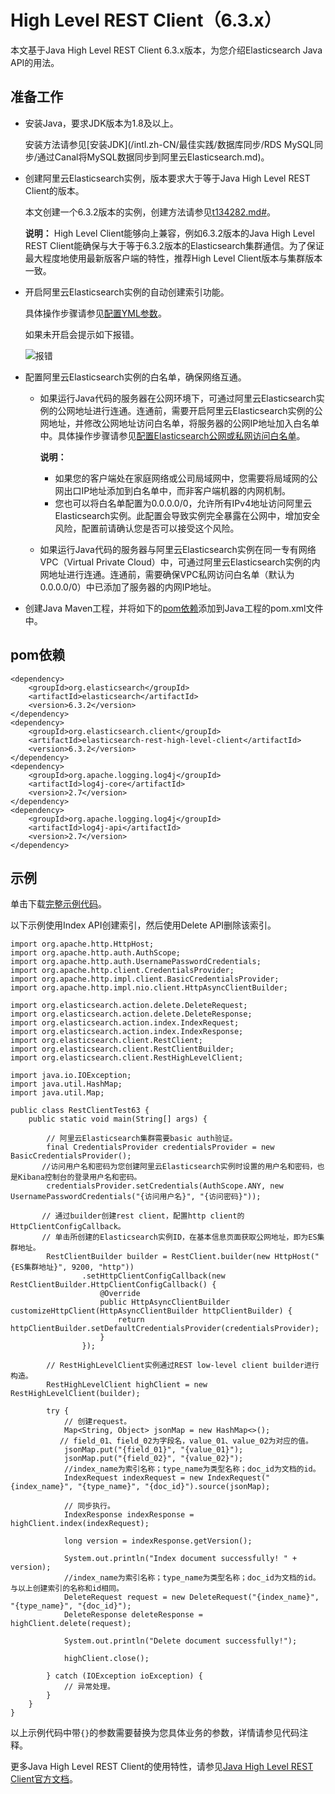 # High Level REST Client（6.3.x）

本文基于Java High Level REST Client 6.3.x版本，为您介绍Elasticsearch Java API的用法。

## 准备工作

-   安装Java，要求JDK版本为1.8及以上。

    安装方法请参见[安装JDK](/intl.zh-CN/最佳实践/数据库同步/RDS MySQL同步/通过Canal将MySQL数据同步到阿里云Elasticsearch.md)。

-   创建阿里云Elasticsearch实例，版本要求大于等于Java High Level REST Client的版本。

    本文创建一个6.3.2版本的实例，创建方法请参见[t134282.md\#](/intl.zh-CN/Elasticsearch/管理实例/创建阿里云Elasticsearch实例.md)。

    **说明：** High Level Client能够向上兼容，例如6.3.2版本的Java High Level REST Client能确保与大于等于6.3.2版本的Elasticsearch集群通信。为了保证最大程度地使用最新版客户端的特性，推荐High Level Client版本与集群版本一致。

-   开启阿里云Elasticsearch实例的自动创建索引功能。

    具体操作步骤请参见[配置YML参数](/intl.zh-CN/Elasticsearch/ES集群配置/配置YML参数.md)。

    如果未开启会提示如下报错。

    ![报错](https://static-aliyun-doc.oss-accelerate.aliyuncs.com/assets/img/zh-CN/8769559951/p97345.png)

-   配置阿里云Elasticsearch实例的白名单，确保网络互通。
    -   如果运行Java代码的服务器在公网环境下，可通过阿里云Elasticsearch实例的公网地址进行连通。连通前，需要开启阿里云Elasticsearch实例的公网地址，并修改公网地址访问白名单，将服务器的公网IP地址加入白名单中。具体操作步骤请参见[配置Elasticsearch公网或私网访问白名单](/intl.zh-CN/Elasticsearch/安全配置/配置ES公网或私网访问白名单.md)。

        **说明：**

        -   如果您的客户端处在家庭网络或公司局域网中，您需要将局域网的公网出口IP地址添加到白名单中，而非客户端机器的内网机制。
        -   您也可以将白名单配置为0.0.0.0/0，允许所有IPv4地址访问阿里云Elasticsearch实例。此配置会导致实例完全暴露在公网中，增加安全风险，配置前请确认您是否可以接受这个风险。
    -   如果运行Java代码的服务器与阿里云Elasticsearch实例在同一专有网络VPC（Virtual Private Cloud）中，可通过阿里云Elasticsearch实例的内网地址进行连通。连通前，需要确保VPC私网访问白名单（默认为0.0.0.0/0）中已添加了服务器的内网IP地址。
-   创建Java Maven工程，并将如下的[pom依赖](#section_flr_0uz_6lx)添加到Java工程的pom.xml文件中。

## pom依赖

```
<dependency>
    <groupId>org.elasticsearch</groupId>
    <artifactId>elasticsearch</artifactId>
    <version>6.3.2</version>
</dependency>
<dependency>
    <groupId>org.elasticsearch.client</groupId>
    <artifactId>elasticsearch-rest-high-level-client</artifactId>
    <version>6.3.2</version>
</dependency>
<dependency>
    <groupId>org.apache.logging.log4j</groupId>
    <artifactId>log4j-core</artifactId>
    <version>2.7</version>
</dependency>
<dependency>
    <groupId>org.apache.logging.log4j</groupId>
    <artifactId>log4j-api</artifactId>
    <version>2.7</version>
</dependency>
```

## 示例

单击下载[完整示例代码](https://docs-aliyun.cn-hangzhou.oss.aliyun-inc.com/assets/attach/33813/cn_zh/1593402288793/es6.3-demo.zip)。

以下示例使用Index API创建索引，然后使用Delete API删除该索引。

```
import org.apache.http.HttpHost;
import org.apache.http.auth.AuthScope;
import org.apache.http.auth.UsernamePasswordCredentials;
import org.apache.http.client.CredentialsProvider;
import org.apache.http.impl.client.BasicCredentialsProvider;
import org.apache.http.impl.nio.client.HttpAsyncClientBuilder;

import org.elasticsearch.action.delete.DeleteRequest;
import org.elasticsearch.action.delete.DeleteResponse;
import org.elasticsearch.action.index.IndexRequest;
import org.elasticsearch.action.index.IndexResponse;
import org.elasticsearch.client.RestClient;
import org.elasticsearch.client.RestClientBuilder;
import org.elasticsearch.client.RestHighLevelClient;

import java.io.IOException;
import java.util.HashMap;
import java.util.Map;

public class RestClientTest63 {
    public static void main(String[] args) {

        // 阿里云Elasticsearch集群需要basic auth验证。
        final CredentialsProvider credentialsProvider = new BasicCredentialsProvider();
       //访问用户名和密码为您创建阿里云Elasticsearch实例时设置的用户名和密码，也是Kibana控制台的登录用户名和密码。
        credentialsProvider.setCredentials(AuthScope.ANY, new UsernamePasswordCredentials("{访问用户名}", "{访问密码}"));

       // 通过builder创建rest client，配置http client的HttpClientConfigCallback。
       // 单击所创建的Elasticsearch实例ID，在基本信息页面获取公网地址，即为ES集群地址。
        RestClientBuilder builder = RestClient.builder(new HttpHost("{ES集群地址}", 9200, "http"))
                .setHttpClientConfigCallback(new RestClientBuilder.HttpClientConfigCallback() {
                    @Override
                    public HttpAsyncClientBuilder customizeHttpClient(HttpAsyncClientBuilder httpClientBuilder) {
                        return httpClientBuilder.setDefaultCredentialsProvider(credentialsProvider);
                    }
                });

        // RestHighLevelClient实例通过REST low-level client builder进行构造。
        RestHighLevelClient highClient = new RestHighLevelClient(builder);

        try {
            // 创建request。
            Map<String, Object> jsonMap = new HashMap<>();
           // field_01、field_02为字段名，value_01、value_02为对应的值。
            jsonMap.put("{field_01}", "{value_01}");
            jsonMap.put("{field_02}", "{value_02}");
            //index_name为索引名称；type_name为类型名称；doc_id为文档的id。       
            IndexRequest indexRequest = new IndexRequest("{index_name}", "{type_name}", "{doc_id}").source(jsonMap);

            // 同步执行。
            IndexResponse indexResponse = highClient.index(indexRequest);

            long version = indexResponse.getVersion();

            System.out.println("Index document successfully! " + version);
            //index_name为索引名称；type_name为类型名称；doc_id为文档的id。与以上创建索引的名称和id相同。
            DeleteRequest request = new DeleteRequest("{index_name}", "{type_name}", "{doc_id}");
            DeleteResponse deleteResponse = highClient.delete(request);

            System.out.println("Delete document successfully!");

            highClient.close();

        } catch (IOException ioException) {
            // 异常处理。
        }
    }
}
```

以上示例代码中带`{}`的参数需要替换为您具体业务的参数，详情请参见代码注释。

更多Java High Level REST Client的使用特性，请参见[Java High Level REST Client官方文档](https://www.elastic.co/guide/en/elasticsearch/client/java-rest/6.3/java-rest-high.html)。

